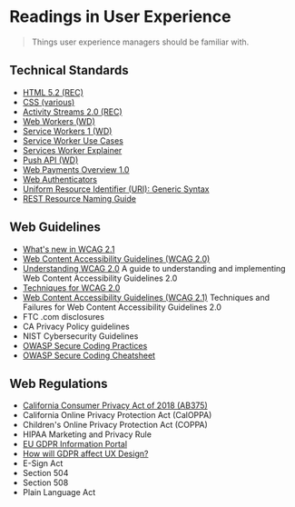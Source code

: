 # Readings in User Experience
> Things user experience managers should be familiar with.

## Technical Standards
* [HTML 5.2 (REC)](https://www.w3.org/TR/html5/)
* [CSS (various)](https://www.w3.org/Style/CSS/Overview.en.html)
* [Activity Streams 2.0 (REC)](https://www.w3.org/TR/activitystreams-core/)
* [Web Workers (WD)](https://www.w3.org/TR/workers/)
* [Service Workers 1 (WD)](https://www.w3.org/TR/service-workers-1/)
* [Service Worker Use Cases](https://github.com/w3c-webmob/ServiceWorkersDemos)
* [Services Worker Explainer](https://github.com/w3c/ServiceWorker/blob/master/explainer.md)
* [Push API (WD)](https://www.w3.org/TR/push-api/)
* [Web Payments Overview 1.0](https://www.w3.org/TR/2016/NOTE-webpayments-overview-20161013/)
* [Web Authenticators](https://www.w3.org/TR/2017/WD-webauthn-20171205/)
* [Uniform Resource Identifier (URI): Generic Syntax](https://tools.ietf.org/html/rfc3986)
* [REST Resource Naming Guide](https://restfulapi.net/resource-naming/)

## Web Guidelines
* [What's new in WCAG 2.1](https://www.w3.org/WAI/standards-guidelines/wcag/new-in-21/)
* [Web Content Accessibility Guidelines (WCAG 2.0)](https://www.w3.org/TR/WCAG20/)
* [Understanding WCAG 2.0](https://www.w3.org/TR/UNDERSTANDING-WCAG20/)
A guide to understanding and implementing Web Content Accessibility Guidelines 2.0
* [Techniques for WCAG 2.0](https://www.w3.org/TR/WCAG-TECHS/)
* [Web Content Accessibility Guidelines (WCAG 2.1)](https://www.w3.org/TR/WCAG21/)
Techniques and Failures for Web Content Accessibility Guidelines 2.0
* FTC .com disclosures
* CA Privacy Policy guidelines
* NIST Cybersecurity Guidelines
* [OWASP Secure Coding Practices](https://www.owasp.org/images/0/08/OWASP_SCP_Quick_Reference_Guide_v2.pdf)
* [OWASP Secure Coding Cheatsheet](https://www.owasp.org/index.php/Secure_Coding_Cheat_Sheet)

## Web Regulations
* [California Consumer Privacy Act of 2018 (AB375)](https://leginfo.legislature.ca.gov/faces/billTextClient.xhtml?bill_id=201720180AB375)
* California Online Privacy Protection Act (CalOPPA)
* Children's Online Privacy Protection Act (COPPA)
* HIPAA Marketing and Privacy Rule
* [EU GDPR Information Portal](https://www.eugdpr.org/)
* [How will GDPR affect UX Design?](https://www.invisionapp.com/blog/gdpr-ux-design/)
* E-Sign Act
* Section 504
* Section 508
* Plain Language Act

